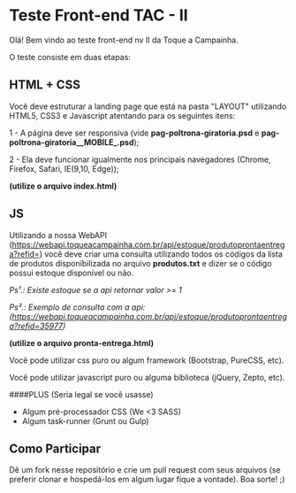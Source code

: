 # Teste Front-end TAC - II
Olá! Bem vindo ao teste front-end nv II da Toque a Campainha.

O teste consiste em duas etapas:

## HTML + CSS

Você deve estruturar a landing page que está na pasta "LAYOUT" utilizando HTML5, CSS3 e Javascript atentando para os seguintes itens:

1 - A página deve ser responsiva (vide **pag-poltrona-giratoria.psd** e **pag-poltrona-giratoria__MOBILE_.psd**);

2 - Ela deve funcionar igualmente nos principais navegadores (Chrome, Firefox, Safari, IE(9,10, Edge));

**(utilize o arquivo index.html)**

## JS

Utilizando a nossa WebAPI (https://webapi.toqueacampainha.com.br/api/estoque/produtoprontaentrega?refid=) você deve criar uma consulta utilizando todos os códigos da lista de produtos disponibilizada no arquivo **produtos.txt** e dizer se o código possui estoque disponível ou não.

*Ps¹.: Existe estoque se a api retornar valor >= 1*

*Ps².: Exemplo de consulta com a api: (https://webapi.toqueacampainha.com.br/api/estoque/produtoprontaentrega?refid=35977)*

**(utilize o arquivo pronta-entrega.html)**

Você pode utilizar css puro ou algum framework (Bootstrap, PureCSS, etc).

Você pode utilizar javascript puro ou alguma biblioteca (jQuery, Zepto, etc).


####PLUS (Seria legal se você usasse)
- Algum pré-processador CSS (We <3 SASS)
- Algum task-runner (Grunt ou Gulp)

## Como Participar
Dê um fork nesse repositório e crie um pull request com seus arquivos (se preferir clonar e hospedá-los em algum lugar fique a vontade).
Boa sorte! ;)
